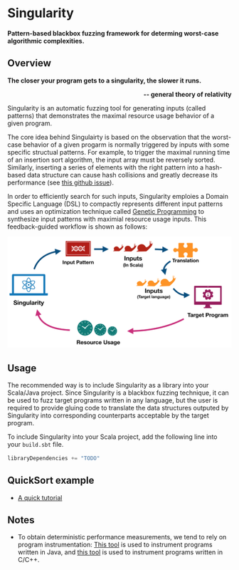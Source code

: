 # Singularity

#### Pattern-based blackbox fuzzing framework for determing worst-case algorithmic complexities.


## Overview

**The closer your program gets to a singularity, the slower it runs.**

<p align="right"><strong> -- general theory of relativity </strong></p>

Singularity is an automatic fuzzing tool for generating inputs (called patterns) that demonstrates the maximal resource usage behavior of a given program.

The core idea behind Singulairty is based on the observation that the worst-case behavior of a given progarm is normally triggered by inputs with some specific structual patterns. For example, to trigger the maximal running time of an insertion sort algorithm, the input array must be reversely sorted. Similarly, inserting a series of elements with the right pattern into a hash-based data structure can cause hash collisions and greatly decrease its performance (see [this github issue](https://github.com/google/guava/issues/3015)).

In order to efficiently search for such inputs, Singularity emploies a Domain Specific Language (DSL) to compactly represents different input patterns and uses an optimization technique called [Genetic Programming](https://en.wikipedia.org/wiki/Genetic_programming) to synthesize input patterns with maximial resource usage inputs. This feedback-guided workflow is shown as follows:

![SingularityLoop.png](doc/images/SingularityLoop.png)


## Usage

The recommended way is to include Singularity as a library into your Scala/Java project. Since Singularity is a blackbox fuzzing technique, it can be used to fuzz target programs written in any language, but the user is required to provide gluing code to translate the data structures outputed by Singularity into corresponding counterparts acceptable by the target program.

To include Singularity into your Scala project, add the following line into your `build.sbt` file.

```scala
libraryDependencies += "TODO"
```

## QuickSort example


- [A quick tutorial](Tutorial.md)


## Notes

- To obtain deterministic performance measurements, we tend to rely on program instrumentation: [This tool](https://github.com/grievejia/CostInstrument) is used to instrument programs written in Java, and [this tool](https://github.com/grievejia/CostInstrument-llvm) is used to instrument programs written in C/C++. 
